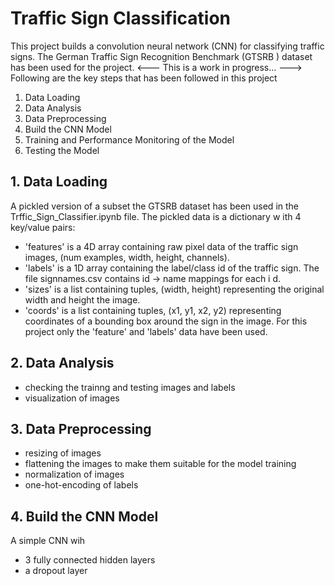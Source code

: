 # Traffic Sign Classification
 This project builds a convolution neural network (CNN) for classifying traffic signs. The German Traffic Sign Recognition Benchmark (GTSRB    ) dataset has been used for the project.
                   <--- This is a work in progress... --->
   Following are the key steps that has been followed in this project
  
   1. Data Loading
   2. Data Analysis
   3. Data Preprocessing
   4. Build the CNN Model
  5. Training and Performance Monitoring of the Model
  6. Testing the Model
  
  ## 1. Data Loading
  A pickled version of a subset the GTSRB dataset has been used in the Trffic_Sign_Classifier.ipynb file. The pickled data is a dictionary w    ith 4 key/value pairs:
 
  * 'features' is a 4D array containing raw pixel data of the traffic sign images, (num examples, width, height, channels).
  * 'labels' is a 1D array containing the label/class id of the traffic sign. The file signnames.csv contains id -> name mappings for each i    d.
 * 'sizes' is a list containing tuples, (width, height) representing the original width and height the image.
  * 'coords' is a list containing tuples, (x1, y1, x2, y2) representing coordinates of a bounding box around the sign in the image.
  For this project only the 'feature' and 'labels' data have been used.
 
  ## 2. Data Analysis
  * checking the trainng and testing images and labels
  * visualization of images
  
  ## 3. Data Preprocessing
  * resizing of images
  * flattening the images to make them suitable for the model training
  * normalization of images
  * one-hot-encoding of labels
  
  ## 4. Build the CNN Model
  A simple CNN wih
  * 3 fully connected hidden layers
  * a dropout layer
                                                                                                                    

